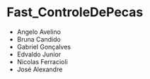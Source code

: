 # Fast_ControleDePecas


- Angelo Avelino
- Bruna Candido
- Gabriel Gonçalves
- Edvaldo Junior
- Nicolas Ferracioli
- José Alexandre

